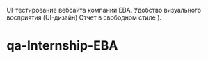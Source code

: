 UI-тестирование вебсайта компании ЕВА.
Удобство визуального восприятия (UI-дизайн)
Отчет в свободном стиле ).

# qa-Internship-EBA
